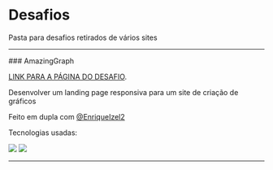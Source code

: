 # Desafios

Pasta para desafios retirados de vários sites

<hr>
### AmazingGraph

<a href="https://github.com/Lorenalgm/AmazingGraph">LINK PARA A PÁGINA DO DESAFIO</a>.

Desenvolver um landing page responsiva para um site de criação de gráficos

Feito em dupla com <a href="https://github.com/EnriqueIzel2">@EnriqueIzel2</a>

Tecnologias usadas:

<div style="display: inline-block">
    <img src="https://img.shields.io/badge/HTML5-E34F26?style=for-the-badge&logo=html5&logoColor=white">
    <img src="https://img.shields.io/badge/CSS3-1572B6?style=for-the-badge&logo=css3&logoColor=white">
</div>
<hr>
